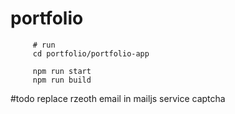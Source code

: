 # portfolio
		 # run
		 cd portfolio/portfolio-app

		 npm run start
		 npm run build


#todo
replace rzeoth email in mailjs service
captcha
